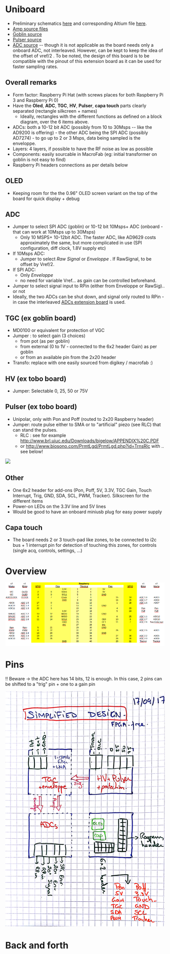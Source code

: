 # Uniboard

* Preliminary schematics [here](/include/UniBoard/UB-v1.pdf) and corresponding Altium file [here](/include/UniBoard/UB-v1.zip).
* [Amp source files](/goblin/source/Altium/goblin_altium.zip)
* [Goblin source](/goblin/source/Altium/goblin_altium.zip)
* [Pulser source](/tobo/alt.tobo/alt.tobo.zip)
* [ADC source](/elmo/source/ADCv2.zip) -- though it is not applicable as the board needs only a onboard ADC, not interleaved. However, can be kept to keep the idea of the offset of vref/2 . To be noted, the design of this board is to be compatible with the pinout of this extension board as it can be used for faster sampling rates.


## Overall remarks

* Form factor: Raspberry Pi Hat (with screws places for both Raspberry Pi 3 and Raspberry Pi 0)
* Have the __Oled__, __ADC__, __TGC__, __HV__, __Pulser__, __capa touch__ parts clearly separated (rectangle silkcreen + names)
  * Ideally, rectangles with the different functions as defined on a block diagram, over the 6 items above.
* ADCs: both a 10-12 bit ADC (possibly from 10 to 30Msps -- like the AD9200 is offering)  - the other ADC being the SPI ADC (possibly AD7274) - to go up to 2 or 3 Msps, data being sampled is the enveloppe.
* Layers: 4 layers, if possible to have the RF noise as low as possible
* Components: easily sourcable in MacroFab (eg: initial transformer on goblin is not easy to find)
* Raspberry Pi headers connections as per details below

## OLED 

* Keeping room for the the 0.96" OLED screen variant on the top of the board for quick display + debug

## ADC
 
* Jumper to select SPI ADC (goblin) or 10-12 bit 10Msps+ ADC (onboard - that can work at 10Msps up to 30Msps)
  * Only 10 MSPS+ 10-12bit ADC. The faster ADC, like AD9629 costs approximately the same, but more complicated in use (SPI configuration, diff clock, 1.8V supply etc)
* If 10Msps ADC:
    * Jumper to select _Raw Signal_ or _Enveloppe_ . If RawSignal, to be offset by Vref/2.
* If SPI ADC:
    * Only _Enveloppe_
    * no need for variable Vref... as gain can be controlled beforehand.
* Jumper to select signal input to RPin (either from Enveloppe or RawSig).. or not 
* Ideally, the two ADCs can be shut down, and signal only routed to RPin - in case the interleaved [ADCs extension board](/elmo/) is used.

## TGC (ex goblin board)

* MD0100 or equivalent for protection of VGC
* Jumper : to select gain (3 choices)
  *  from pot (as per goblin) 
  *  from external (0 to 1V - connected to the 6x2 header Gain) as per goblin
  * or from an available pin from the 2x20 header
* Transfo: replace with one easily sourced from digikey / macrofab :)

## HV (ex tobo board)

* Jumper: Selectable 0, 25, 50 or 75V

## Pulser (ex tobo board)

* Unipolar, only with Pon and Poff (routed to 2x20 Raspberry header)
* Jumper: route pulse either to SMA or to "artificial" piezo   (see RLC) that can stand the pulses.
  * RLC : see for example http://www.brl.uiuc.edu/Downloads/bigelow/APPENDIX%20C.PDF
  * or http://www.biosono.com/PrmtLgd/PrmtLgd.php?id=TrnsRlc with .. see below!

![](/include/images/piezo.png)

## Other

* One 6x2 header for add-ons (Pon, Poff, 5V, 3.3V, TGC Gain, Touch Interrupt, Trig, GND, SDA, SCL, PWM, Tracker). Silkscreen for the different items
* Power-on LEDs on the 3.3V line and 5V lines
* Would be good to have an onboard miniusb plug for easy power supply

## Capa touch

* The board needs 2 or 3 touch-pad like zones, to be connected to i2c bus + 1 interrupt pin for detection of touching this zones, for controls (single acq, controls, settings, ...)

# Overview

![](/include/images/UniPins.png)


# Pins

!! Beware -> the ADC here has 14 bits, 12 is enough. In this case, 2 pins can be shifted to a "trig" pin + one to a gain pin

![](/include/images/UniDesign.jpg)


# Back and forth


